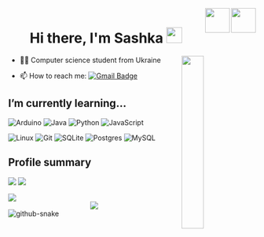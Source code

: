<div>
 <!-- Day and Night icons -->
  <a href="https://github.com/settings/appearance#gh-light-mode-only">  
  <img src="https://raw.githubusercontent.com/Tarikul-Islam-Anik/Animated-Fluent-Emojis/master/Emojis/Travel%20and%20places/Sun%20with%20Face.png" width="50" align="right" />
  </a>

  <a href="https://github.com/settings/appearance#gh-dark-mode-only">
  <img src="https://raw.githubusercontent.com/Tarikul-Islam-Anik/Animated-Fluent-Emojis/master/Emojis/Travel%20and%20places/First%20Quarter%20Moon%20Face.png" width="50" align="right" />
  </a>
</div>

</div><h1 align="center">Hi there, I'm <a target="_blank">Sashka</a> 
<img src="https://github.com/blackcater/blackcater/raw/main/images/Hi.gif" height="32"/></h1>

  <picture>
    <source media="(prefers-color-scheme: light)" srcset="https://images.squarespace-cdn.com/content/v1/5c4ece0e3917ee277d32eaf3/1570273077298-30G7YE5PFHJW058FFNNJ/summer-ani.gif" align="right" width="30%">
    <img src="images/astronomy.gif" width="30%" align="right" />
  </picture>

* 👨‍🎓 Computer science student from Ukraine
- 📫 How to reach me: [![Gmail Badge](https://img.shields.io/badge/-Sashka-D14836?style=flat&logo=gmail&logoColor=white)](mailto:c.liamtseva.oleksandra@student.uzhnu.edu.ua)
 
 <h2> I’m currently learning... </h2>
  
![Arduino](https://img.shields.io/badge/-Arduino-00979D?style=for-the-badge&logo=Arduino&logoColor=white)
![Java](https://img.shields.io/badge/java-%23ED8B00.svg?style=for-the-badge&logo=openjdk&logoColor=white)
![Python](https://img.shields.io/badge/python-3670A0?style=for-the-badge&logo=python&logoColor=ffdd54)
![JavaScript](https://img.shields.io/badge/javascript-%23323330.svg?style=for-the-badge&logo=javascript&logoColor=%23F7DF1E)

![Linux](https://img.shields.io/badge/Linux-FCC624?style=for-the-badge&logo=linux&logoColor=black)
![Git](https://img.shields.io/badge/git-%23F05033.svg?style=for-the-badge&logo=git&logoColor=white)
![SQLite](https://img.shields.io/badge/sqlite-%2307405e.svg?style=for-the-badge&logo=sqlite&logoColor=white)
![Postgres](https://img.shields.io/badge/postgres-%23316192.svg?style=for-the-badge&logo=postgresql&logoColor=white)
![MySQL](https://img.shields.io/badge/mysql-4479A1.svg?style=for-the-badge&logo=mysql&logoColor=white)

<h2>Profile summary </h2>

![](http://github-profile-summary-cards.vercel.app/api/cards/stats?username=Sashka11111)
![](http://github-profile-summary-cards.vercel.app/api/cards/productive-time?username=Sashka11111)

<a href="https://github.com/jgphilpott/github-readme-activity-graph">
    <picture>
        <source media="(prefers-color-scheme: dark)" srcset="https://github-readme-activity-graph.vercel.app/graph?username=Sashka11111&theme=github-dark&area=true&hide_border=true&custom_title=Past%20Months%20Activity&color=ffffff&bg_color=0e1116">
        <img align="center" src="https://github-readme-activity-graph.vercel.app/graph?username=Sashka11111&theme=github-light&area=true&hide_border=true&custom_title=Past%20Months%20Activity">
    </picture>
</a>

<div align="center">
    <img src="https://komarev.com/ghpvc/?username=Sashka11111&color=green" />
</div>

<picture>
  <source media="(prefers-color-scheme: dark)" srcset="github-snake-dark.svg" />
  <source media="(prefers-color-scheme: light)" srcset="github-snake.svg" />
  <img alt="github-snake" src="github-snake.svg" />
</picture>
